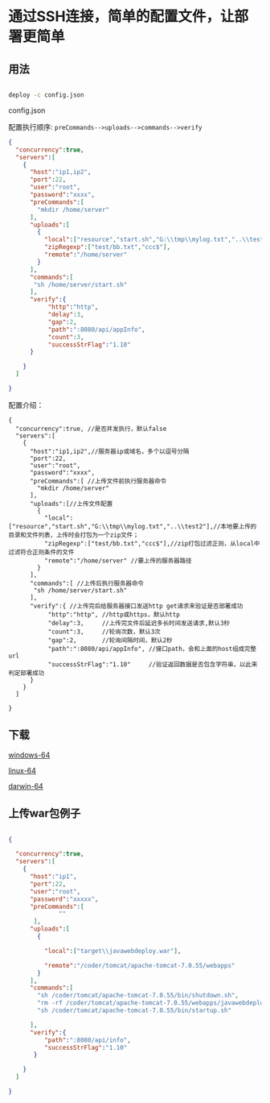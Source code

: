
# 通过SSH连接，简单的配置文件，让部署更简单

## 用法


```cmd

deploy -c config.json

```

config.json


配置执行顺序: `preCommands-->uploads-->commands-->verify`

```json
{
  "concurrency":true,
  "servers":[
    {
      "host":"ip1,ip2",
      "port":22,
      "user":"root",
      "password":"xxxx",
      "preCommands":[
        "mkdir /home/server"
      ],
      "uploads":[
        {
          "local":["resource","start.sh","G:\\tmp\\mylog.txt","..\\test2"],
          "zipRegexp":["test/bb.txt","ccc$"],
          "remote":"/home/server"
        }
      ],
      "commands":[
       "sh /home/server/start.sh"
      ],
      "verify":{
           "http":"http",
           "delay":3,
           "gap":2,
           "path":":8080/api/appInfo",
           "count":3,
           "successStrFlag":"1.10"
      }

    }
  ]

}
```


配置介绍：

```
{
  "concurrency":true, //是否并发执行，默认false
  "servers":[
    {
      "host":"ip1,ip2",//服务器ip或域名，多个以逗号分隔
      "port":22,
      "user":"root",
      "password":"xxxx",
      "preCommands":[ //上传文件前执行服务器命令
        "mkdir /home/server"
      ],
      "uploads":[//上传文件配置
        {
          "local":["resource","start.sh","G:\\tmp\\mylog.txt","..\\test2"],//本地要上传的目录和文件列表，上传时会打包为一个zip文件；
          "zipRegexp":["test/bb.txt","ccc$"],//zip打包过滤正则，从local中过滤符合正则条件的文件
          "remote":"/home/server" //要上传的服务器路径
        }
      ],
      "commands":[ //上传后执行服务器命令
       "sh /home/server/start.sh"
      ],
      "verify":{ //上传完后给服务器接口发送http get请求来验证是否部署成功
           "http":"http", //http或https，默认http
           "delay":3,     //上传完文件后延迟多长时间发送请求,默认3秒
           "count":3,     //轮询次数，默认3次
           "gap":2,       //轮询间隔时间，默认2秒
           "path":":8080/api/appInfo", //接口path，会和上面的host组成完整url
           "successStrFlag":"1.10"     //验证返回数据是否包含字符串，以此来判定部署成功
      }
    }
  ]

}
```
## 下载


[windows-64](https://github.com/yale8848/deploy/blob/master/release/windows-64/deploy.exe?raw=true)

[linux-64](https://github.com/yale8848/deploy/blob/master/release/linux-64/deploy.exe?raw=true)

[darwin-64](https://github.com/yale8848/deploy/blob/master/release/darwin-64/deploy.exe?raw=true)



## 上传war包例子


```json

{

  "concurrency":true,
  "servers":[
    {
      "host":"ip1",
      "port":22,
      "user":"root",
      "password":"xxxxx",
      "preCommands":[
              ""
       ],
      "uploads":[
        {

          "local":["target\\javawebdeploy.war"],

          "remote":"/coder/tomcat/apache-tomcat-7.0.55/webapps"
        }
      ],
      "commands":[
        "sh /coder/tomcat/apache-tomcat-7.0.55/bin/shutdown.sh",
        "rm -rf /coder/tomcat/apache-tomcat-7.0.55/webapps/javawebdeploy",
        "sh /coder/tomcat/apache-tomcat-7.0.55/bin/startup.sh"

      ],
      "verify":{
          "path":":8080/api/info",
          "successStrFlag":"1.10"
       }

    }
  ]

}


```



